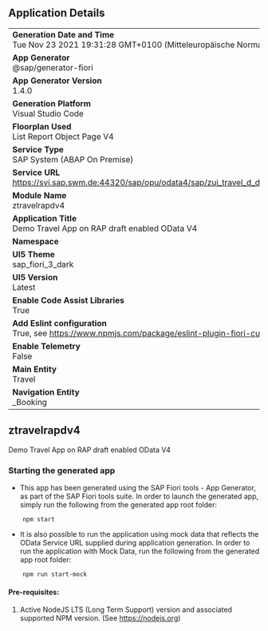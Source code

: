 ## Application Details
|               |
| ------------- |
|**Generation Date and Time**<br>Tue Nov 23 2021 19:31:28 GMT+0100 (Mitteleuropäische Normalzeit)|
|**App Generator**<br>@sap/generator-fiori|
|**App Generator Version**<br>1.4.0|
|**Generation Platform**<br>Visual Studio Code|
|**Floorplan Used**<br>List Report Object Page V4|
|**Service Type**<br>SAP System (ABAP On Premise)|
|**Service URL**<br>https://svi.sap.swm.de:44320/sap/opu/odata4/sap/zui_travel_d_d_sb_v4/srvd/sap/zui_travel_d_d/0001/
|**Module Name**<br>ztravelrapdv4|
|**Application Title**<br>Demo Travel App on RAP draft enabled OData V4|
|**Namespace**<br>|
|**UI5 Theme**<br>sap_fiori_3_dark|
|**UI5 Version**<br>Latest|
|**Enable Code Assist Libraries**<br>True|
|**Add Eslint configuration**<br>True, see https://www.npmjs.com/package/eslint-plugin-fiori-custom for the eslint rules.|
|**Enable Telemetry**<br>False|
|**Main Entity**<br>Travel|
|**Navigation Entity**<br>_Booking|

## ztravelrapdv4

Demo Travel App on RAP draft enabled OData V4

### Starting the generated app

-   This app has been generated using the SAP Fiori tools - App Generator, as part of the SAP Fiori tools suite.  In order to launch the generated app, simply run the following from the generated app root folder:

```
    npm start
```

- It is also possible to run the application using mock data that reflects the OData Service URL supplied during application generation.  In order to run the application with Mock Data, run the following from the generated app root folder:

```
    npm run start-mock
```

#### Pre-requisites:

1. Active NodeJS LTS (Long Term Support) version and associated supported NPM version.  (See https://nodejs.org)


